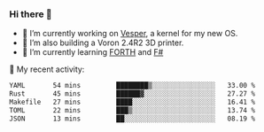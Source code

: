 ### Hi there 👋

<!--
**berkus/berkus** is a ✨ _special_ ✨ repository because its `README.md` (this file) appears on your GitHub profile.

Here are some ideas to get you started:

- 🔭 I’m currently working on ...
- 🌱 I’m currently learning ...
- 👯 I’m looking to collaborate on ...
- 🤔 I’m looking for help with ...
- 💬 Ask me about ...
- 📫 How to reach me: ...
- 😄 Pronouns: ...
- ⚡ Fun fact: ...
-->

- 🔭 I’m currently working on [Vesper](https://github.com/metta-systems/vesper), a kernel for my new OS.
- 🔭 I’m also building a Voron 2.4R2 3D printer.
- 🌱 I’m currently learning [FORTH](http://forth.com/starting-forth/) and [F#](https://fsharpforfunandprofit.com/)

💼 My recent activity:

<!--START_SECTION:waka-->

```txt
YAML       54 mins         ████████▒░░░░░░░░░░░░░░░░   33.00 %
Rust       45 mins         ██████▓░░░░░░░░░░░░░░░░░░   27.27 %
Makefile   27 mins         ████░░░░░░░░░░░░░░░░░░░░░   16.41 %
TOML       22 mins         ███▒░░░░░░░░░░░░░░░░░░░░░   13.74 %
JSON       13 mins         ██░░░░░░░░░░░░░░░░░░░░░░░   08.19 %
```

<!--END_SECTION:waka-->
